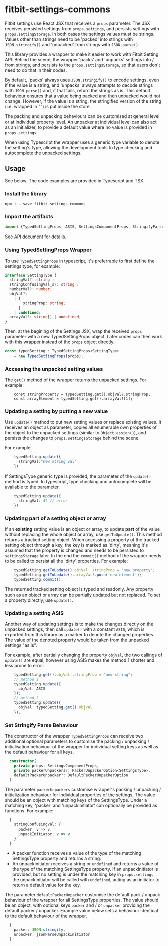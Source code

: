 # fitbit-settings-commons

Fitbit settings use React JSX that receives a `props` parameter. The JSX receives persisted settings from `props.settings`, and persists settings with `props.settingStorage`. In both cases the settings values must be strings. Values other than strings need to be 'packed' into strings with `JSON.stringify()` and 'unpacked' from strings with `JSON.parse()`. 

This library provides a wrapper to make it easier to work with Fitbit Setting API. Behind the scene, the wrapper 'packs' and 'unpacks' settings into / from strings, and persists to the `props.settingsStorage`, so that users don't need to do that in their codes. 

By default, 'packs' always uses `JSON.stringify()` to encode settings, even if the value is a string, and 'unpacks' always attempts to decode strings with `JSON.parse()` and, if that fails, return the strings as is. This default behaviour ensures that a value being packed and then unpacked would not change. However, if the value is a string, the stringified version of the string (i.e. wrapped in "") is put inside the store. 

The packing and unpacking behaviours can be customised at general level or at individual property level. An unpacker at individual level can also act as an initializer, to provide a default value where no value is provided in `props.settings`.

When using Typescript the wrapper uses a generic type variable to denote the setting's type, allowing the development tools to type checking and autocomplete the unpacked settings.

## Usage

See below. The code examples are provided in Typescript and TSX.

### Install the library

```
npm i --save fitbit-settings-commons
```

### Import the artifacts

```typescript
import {TypedSettingProps, ASIS, SettingsComponentProps, StringifyParseOptions} from "fitbit-settings-commons"
```

See [API document](https://bingtimren.github.io/fitbit-settings-commons/) for details.

### Using TypedSettingProps Wrapper

To use `TypedSettingProps` in typescript, it's preferrable to first define the settings type, for example:

```typescript
interface SettingType {
  stringVal?: string ;
  stringConfusingVal_s?: string ;
  numberVal?: number;
  objVal?:
    | {
        stringProp: string;
      }
    | undefined;
  arrayVal?: string[] | undefined;
}
```

Then, at the begining of the Settings JSX, wrap the received `props` parameter with a new TypedSettingProps object. Later codes can then work with this wrapper instead of the `props` object directly.

```typescript
const typedSetting : TypedSettingProps<SettingType>
    = new TypedSettingProps(props);
```

### Accessing the unpacked setting values

The `get()` method of the wrapper returns the unpacked settings. For example:
```
    const stringProperty = typedSetting.get().objVal?.stringProp;
    const arrayElement = typedSetting.get().arrayVal![1];
```

### Updating a setting by putting a new value

Use `update()` method to put new setting values or replace existing values. It receives an object as parameter, copies all enumerable own properties of the object to the unpacked settings (similar to `Object.assign()`), and persists the changes to `props.settingsStorage` behind the scene. 

For example:

```typescript
    typedSetting.update({
      stringVal:"new string val"
    })
```

If SettingsType generic type is provided, the parameter of the `update()` method is typed. In typescript, type checking and autocomplete will be available to the parameter.

```typescript
    typedSetting.update({
      stringVal: 42 // error
    })
```


### Updating part of a setting object or array

If an **existing** setting value is an object or array, to update **part** of the value without replacing the whole object or array, use `getToUpdate()`. This method returns a tracked setting object. When accessing a property of the tracked setting object through a key, the key is marked as 'dirty', meaning it's assumed that the property is changed and needs to be persisted to `settingsStorage` later. In the end the `commit()` method of the wrapper needs to be called to persist all the 'dirty' properties. For example: 
```typescript
    typedSetting.getToUpdate().objVal!.stringProp = 'new property';
    typedSetting.getToUpdate().arrayVal!.push('new element');
    typedSetting.commit();
```

The returned tracked setting object is typed and readonly. Any property such as an object or array can be partially updated but not replaced. To set a property directly, use `update()`.

### Updating a setting ASIS

Another way of updating settings is to make the changes directly on the unpacked settings, then call `update()` with a constant `ASIS`, which is exported from this library as a marker to denote the changed properties. The value of the denoted property would be taken from the unpacked settings "as is". 

For example, after partially changing the property `objVal`, the two callings of `update()` are equal, however using ASIS makes the method 1 shorter and less prone to error.

```typescript
    typedSetting.get().objVal!.stringProp = "new string";
    // method 1
    typedSetting.update({
      objVal: ASIS
    });    
    // method 2
    typedSetting.update({
      objVal: typedSetting.get().objVal
    });    
```

### Set Stringify Parse Behaviour

The constructor of the wrapper `TypedSettingProps` can receive two additional optional parameters to customise the packing / unpacking / initialisation behaviour of the wrapper for individual setting keys as well as the default behaviour for all keys.

```typescript
  constructor(
    private props: SettingsComponentProps,
    private packerUnpackers?: PackerUnpackerOption<SettingsType>,
    defaultPackerUnpacker?: DefaultPackerUnpackerOption
  ) 
```

The parameter `packerUnpackers` customise wrapper's packing / unpacking / initialization behaviour for individual properties of the settings. The value should be an object with matching keys of the SettingsType. Under a matching key, 'packer' and 'unpackInitiator' can optionally be provided as functions. For example:

``` typescript
  {
    stringConfusingVal: {
      packer: v => v,
      unpackInitiator: v => v
    }
  }
```
- A packer function receives a value of the type of the matching SettingsType property and returns a string.
- An unpackInitiator receives a string or `undefined` and returns a value of the type of the matching SettingsType property. If an unpackInitiator is provided, but no setting is under the matching key in `props.settings`, the unpackInitiator will be called with `undefined`, acting as an initiator to return a default value for the key.

The parameter `defaultPackerUnpacker` customise the default pack / unpack behaviour of the wrapper for all SettingsType properties. The value should be an object, with optional keys `packer` and / or `unpacker` providing the default packer / unpacker. Example value below sets a behaviour identical to the default behaviour of the wrapper.
```typescript
  {
    packer: JSON.stringify,
    unpacker: jsonParseUnpackInitiator
  }
```

